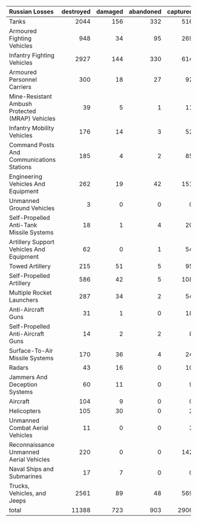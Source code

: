| Russian Losses                                   |   destroyed |   damaged |   abandoned |   captured |   total |
|:-------------------------------------------------|------------:|----------:|------------:|-----------:|--------:|
| Tanks                                            |        2044 |       156 |         332 |        516 |    3048 |
| Armoured Fighting Vehicles                       |         948 |        34 |          95 |        269 |    1346 |
| Infantry Fighting Vehicles                       |        2927 |       144 |         330 |        614 |    4015 |
| Armoured Personnel Carriers                      |         300 |        18 |          27 |         92 |     437 |
| Mine-Resistant Ambush Protected  (MRAP) Vehicles |          39 |         5 |           1 |         11 |      56 |
| Infantry Mobility Vehicles                       |         176 |        14 |           3 |         52 |     245 |
| Command Posts And Communications Stations        |         185 |         4 |           2 |         85 |     276 |
| Engineering Vehicles And Equipment               |         262 |        19 |          42 |        151 |     474 |
| Unmanned Ground Vehicles                         |           3 |         0 |           0 |          0 |       3 |
| Self-Propelled Anti-Tank Missile Systems         |          18 |         1 |           4 |         20 |      43 |
| Artillery Support Vehicles And Equipment         |          62 |         0 |           1 |         54 |     117 |
| Towed Artillery                                  |         215 |        51 |           5 |         95 |     366 |
| Self-Propelled Artillery                         |         586 |        42 |           5 |        108 |     741 |
| Multiple Rocket Launchers                        |         287 |        34 |           2 |         54 |     377 |
| Anti-Aircraft Guns                               |          31 |         1 |           0 |         18 |      50 |
| Self-Propelled Anti-Aircraft Guns                |          14 |         2 |           2 |          8 |      26 |
| Surface-To-Air Missile Systems                   |         170 |        36 |           4 |         24 |     234 |
| Radars                                           |          43 |        16 |           0 |         10 |      69 |
| Jammers And Deception Systems                    |          60 |        11 |           0 |          9 |      80 |
| Aircraft                                         |         104 |         9 |           0 |          0 |     113 |
| Helicopters                                      |         105 |        30 |           0 |          2 |     137 |
| Unmanned Combat Aerial Vehicles                  |          11 |         0 |           0 |          3 |      14 |
| Reconnaissance Unmanned Aerial Vehicles          |         220 |         0 |           0 |        142 |     362 |
| Naval Ships and Submarines                       |          17 |         7 |           0 |          0 |      24 |
| Trucks, Vehicles, and Jeeps                      |        2561 |        89 |          48 |        569 |    3267 |
| total                                            |       11388 |       723 |         903 |       2906 |   15920 |